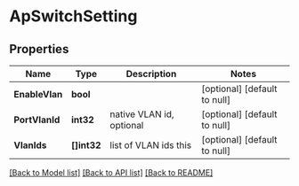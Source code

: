 # ApSwitchSetting

## Properties
Name | Type | Description | Notes
------------ | ------------- | ------------- | -------------
**EnableVlan** | **bool** |  | [optional] [default to null]
**PortVlanId** | **int32** | native VLAN id, optional | [optional] [default to null]
**VlanIds** | **[]int32** | list of VLAN ids this | [optional] [default to null]

[[Back to Model list]](../README.md#documentation-for-models) [[Back to API list]](../README.md#documentation-for-api-endpoints) [[Back to README]](../README.md)

